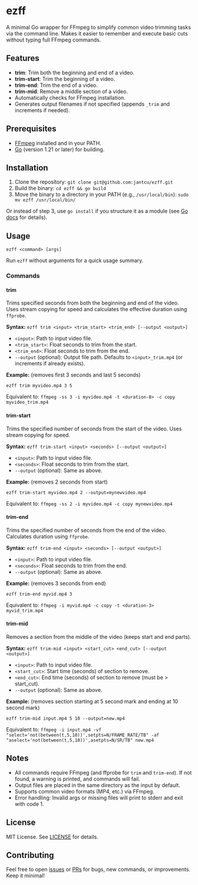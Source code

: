 # ezff

A minimal Go wrapper for FFmpeg to simplify common video trimming tasks via the command line. Makes it easier to remember and execute basic cuts without typing full FFmpeg commands.

## Features

- **trim**: Trim both the beginning and end of a video.
- **trim-start**: Trim the beginning of a video.
- **trim-end**: Trim the end of a video.
- **trim-mid**: Remove a middle section of a video.
- Automatically checks for FFmpeg installation.
- Generates output filenames if not specified (appends `_trim` and increments if needed).

## Prerequisites

- [FFmpeg](https://ffmpeg.org/) installed and in your PATH.
- [Go](https://go.dev/) (version 1.21 or later) for building.

## Installation

1. Clone the repository: `git clone git@github.com:jantcu/ezff.git`
2. Build the binary: `cd ezff && go build`
3. Move the binary to a directory in your PATH (e.g., `/usr/local/bin`): `sudo mv ezff /usr/local/bin/`

Or instead of step 3, use `go install` if you structure it as a module (see [Go docs](https://go.dev/doc/install) for details).

## Usage

```
ezff <command> [args]
```

Run `ezff` without arguments for a quick usage summary.

### Commands

#### trim
Trims specified seconds from both the beginning and end of the video. Uses stream copying for speed and calculates the effective duration using `ffprobe`.

**Syntax:** `ezff trim <input> <trim_start> <trim_end> [--output <output>]`

- `<input>`: Path to input video file.
- `<trim_start>`: Float seconds to trim from the start.
- `<trim_end>`: Float seconds to trim from the end.
- `--output` (optional): Output file path. Defaults to `<input>_trim.mp4` (or increments if already exists).

**Example:** (removes first 3 seconds and last 5 seconds)

```
ezff trim myvideo.mp4 3 5
```

Equivalent to: `ffmpeg -ss 3 -i myvideo.mp4 -t <duration-8> -c copy myvideo_trim.mp4`

#### trim-start
Trims the specified number of seconds from the start of the video. Uses stream copying for speed.

**Syntax:** `ezff trim-start <input> <seconds> [--output <output>]`

- `<input>`: Path to input video file.
- `<seconds>`: Float seconds to trim from the start.
- `--output` (optional): Same as above.

**Example:** (removes 2 seconds from start)

```
ezff trim-start myvideo.mp4 2 --output=mynewvideo.mp4
```

Equivalent to: `ffmpeg -ss 2 -i myvideo.mp4 -c copy mynewvideo.mp4`

#### trim-end
Trims the specified number of seconds from the end of the video. Calculates duration using `ffprobe`.

**Syntax:** `ezff trim-end <input> <seconds> [--output <output>]`

- `<input>`: Path to input video file.
- `<seconds>`: Float seconds to trim from the end.
- `--output` (optional): Same as above.

**Example:** (removes 3 seconds from end)

```
ezff trim-end myvid.mp4 3
```

Equivalent to: `ffmpeg -i myvid.mp4 -c copy -t <duration-3> myvid_trim.mp4`

#### trim-mid
Removes a section from the middle of the video (keeps start and end parts).

**Syntax:** `ezff trim-mid <input> <start_cut> <end_cut> [--output <output>]`

- `<input>`: Path to input video file.
- `<start_cut>`: Start time (seconds) of section to remove.
- `<end_cut>`: End time (seconds) of section to remove (must be > start_cut).
- `--output` (optional): Same as above.

**Example:** (removes section starting at 5 second mark and ending at 10 second mark)

```
ezff trim-mid input.mp4 5 10 --output=new.mp4
```

Equivalent to: `ffmpeg -i input.mp4 -vf "select='not(between(t,5,10))',setpts=N/FRAME_RATE/TB" -af "aselect='not(between(t,5,10))',asetpts=N/SR/TB" new.mp4`

## Notes

- All commands require FFmpeg (and ffprobe for `trim` and `trim-end`). If not found, a warning is printed, and commands will fail.
- Output files are placed in the same directory as the input by default.
- Supports common video formats (MP4, etc.) via FFmpeg.
- Error handling: Invalid args or missing files will print to stderr and exit with code 1.

## License

MIT License. See [LICENSE](LICENSE) for details.

## Contributing

Feel free to open [issues](https://github.com/jantcu/ezff/issues) or [PRs](https://github.com/jantcu/ezff/pulls) for bugs, new commands, or improvements. Keep it minimal!
